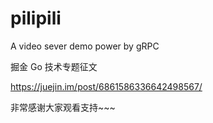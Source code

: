 # pilipili
A video sever demo power by gRPC

掘金 Go 技术专题征文

https://juejin.im/post/6861586336642498567/

非常感谢大家观看支持~~~